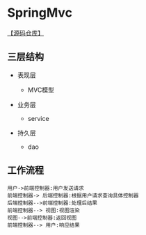 # SpringMvc

[【源码仓库】](https://github.com/wt1187982580/javaBook-src/tree/master/mySpringMvcBook)

## 三层结构

- 表现层
  - MVC模型

- 业务层
  - service 

- 持久层
  - dao

## 工作流程

```sequence
用户->前端控制器:用户发送请求
前端控制器-> 后端控制器:根据用户请求查询具体控制器
后端控制器-->前端控制器:处理后结果
前端控制器--> 视图:视图渲染
视图-->前端控制器:返回视图
前端控制器--> 用户:响应结果

```